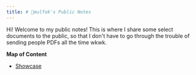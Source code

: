 ```yaml
---
title: # 📖mulfok's Public Notes
---
```

Hi! Welcome to my public notes! This is where I share some select documents to the public, so that I don't have to go through the trouble of sending people PDFs all the time wkwk.

**Map of Content**
- [Showcase](moc/showcase)